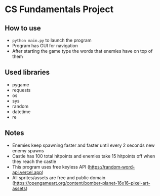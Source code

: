 # CS Fundamentals Project
## How to use
- `python main.py` to launch the program
- Program has GUI for navigation
- After starting the game type the words that enemies have on top of them

## Used libraries
- pygame
- requests
- os
- sys
- random
- datetime
- re

## Notes
- Enemies keep spawning faster and faster until every 2 seconds new enemy spawns
- Castle has 100 total hitpoints and enemies take 15 hitpoints off when they reach the castle
- This program uses free keyless API (https://random-word-api.vercel.app)
- All sprites/assets are free and public domain (https://opengameart.org/content/bomber-planet-16x16-pixel-art-assets)
